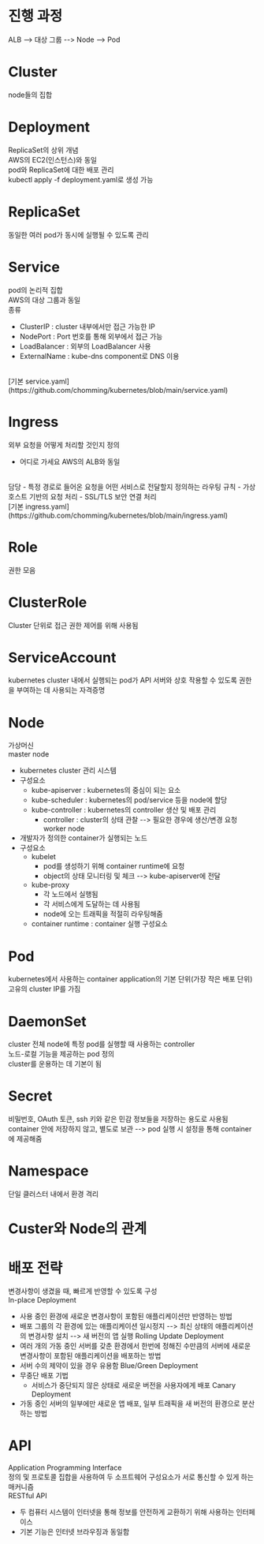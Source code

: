 # 진행 과정
ALB --> 대상 그룹 --> Node --> Pod

# Cluster
node들의 집합

# Deployment
ReplicaSet의 상위 개념
</br>
AWS의 EC2(인스턴스)와 동일
</br>
pod와 ReplicaSet에 대한 배포 관리
</br>
kubectl apply -f deployment.yaml로 생성 가능

# ReplicaSet
동일한 여러 pod가 동시에 실행될 수 있도록 관리

# Service
pod의 논리적 집합
</br>
AWS의 대상 그룹과 동일
</br>
종류
- ClusterIP : cluster 내부에서만 접근 가능한 IP
- NodePort : Port 번호를 통해 외부에서 접근 가능
- LoadBalancer : 외부의 LoadBalancer 사용
- ExternalName  : kube-dns component로 DNS 이용
</br>
[기본 service.yaml](https://github.com/chomming/kubernetes/blob/main/service.yaml)

# Ingress
외부 요청을 어떻게 처리할 것인지 정의
- 어디로 가세요
AWS의 ALB와 동일
</br>
담당
- 특정 경로로 들어온 요청을 어떤 서비스로 전달할지 정의하는 라우팅 규칙
- 가상 호스트 기반의 요청 처리
- SSL/TLS 보안 연결 처리
</br>
[기본 ingress.yaml](https://github.com/chomming/kubernetes/blob/main/ingress.yaml)

# Role
권한 모음

# ClusterRole
Cluster 단위로 접근 권한 제어를 위해 사용됨

# ServiceAccount
kubernetes cluster 내에서 실행되는 pod가 API 서버와 상호 작용할 수 있도록 권한을 부여하는 데 사용되는 자격증명

# Node
가상머신
</br>
master node
- kubernetes cluster 관리 시스템
- 구성요소
  - kube-apiserver : kubernetes의 중심이 되는 요소
  - kube-scheduler : kubernetes의 pod/service 등을 node에 할당
  - kube-controller : kubernetes의 controller 생산 및 배포 관리
    - controller : cluster의 상태 관찰 --> 필요한 경우에 생산/변경 요청
worker node
- 개발자가 정의한 container가 실행되는 노드
- 구성요소
  - kubelet
    - pod를 생성하기 위해 container runtime에 요청
    - object의 상태 모니터링 및 체크 --> kube-apiserver에 전달
  - kube-proxy
    - 각 노드에서 실행됨
    - 각 서비스에게 도달하는 데 사용됨
    - node에 오는 트래픽을 적절히 라우팅해줌
  - container runtime : container 실행 구성요소

# Pod
kubernetes에서 사용하는 container application의 기본 단위(가장 작은 배포 단위)
</br>
고유의 cluster IP를 가짐

# DaemonSet
cluster 전체 node에 특정 pod를 실행할 때 사용하는 controller
</br>
노드-로컬 기능을 제공하는 pod 정의
</br>
cluster를 운용하는 데 기본이 됨

# Secret
비밀번호, OAuth 토큰, ssh 키와 같은 민감 정보들을 저장하는 용도로 사용됨
</br>
container 안에 저장하지 않고, 별도로 보관 --> pod 실행 시 설정을 통해 container에 제공해줌

# Namespace
단일 클러스터 내에서 환경 격리

# Custer와 Node의 관계

# 배포 전략
변경사항이 생겼을 때, 빠르게 반영할 수 있도록 구성
</br>
In-place Deployment
- 사용 중인 환경에 새로운 변경사항이 포함된 애플리케이션만 반영하는 방법
- 배포 그룹의 각 환경에 있는 애플리케이션 일시정지 --> 최신 상태의 애플리케이션의 변경사항 설치 --> 새 버전의 앱 실행
Rolling Update Deployment
- 여러 개의 가동 중인 서버를 갖춘 환경에서 한번에 정해진 수만큼의 서버에 새로운 변경사항이 포함된 애플리케이션을 배포하는 방법
- 서버 수의 제약이 있을 경우 유용함
Blue/Green Deployment
- 무중단 배포 기법
  - 서비스가 중단되지 않은 상태로 새로운 버전을 사용자에게 배포
Canary Deployment
- 가동 중인 서버의 일부에만 새로운 앱 배포, 일부 트래픽을 새 버전의 환경으로 분산하는 방법
  
# API
Application Programming Interface
</br>
정의 및 프로토콜 집합을 사용하여 두 소프트웨어 구성요소가 서로 통신할 수 있게 하는 매커니즘
</br>
RESTful API
- 두 컴퓨터 시스템이 인터넷을 통해 정보를 안전하게 교환하기 위해 사용하는 인터페이스
- 기본 기능은 인터넷 브라우징과 동일함
